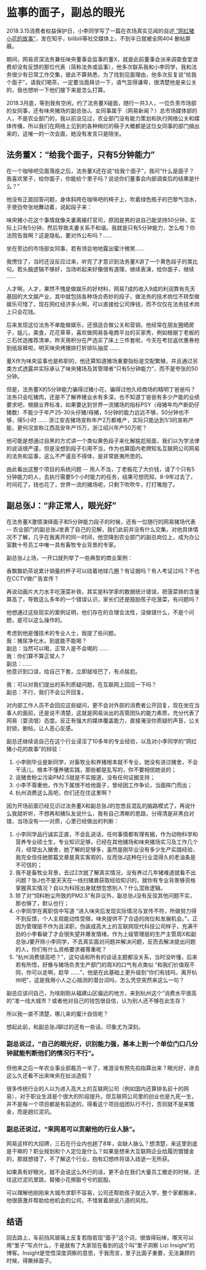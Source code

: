 # 监事的面子，副总的眼光

2018.3.15消费者权益保护日，小李同学写了一篇在农场真实见闻的自述[ “网红猪小花的故事”](https://blog.lizi.in/wang-yi-zhu-chang-jing-li/wang-yi-zhu-chang-wang-hong-zhu-xiao-hua-de-gu-shi)，发在知乎，bilibili等社交媒体上，不到半日就被全网404 删帖屏蔽。

期间，网易资深法务兼任味央董事会监事的董X，就是此前董事会派来调查食堂浪费却没有反馈的那位代表（简称法务或监事），他多次联系我和小李同学，我和法务很少有日常工作交集，彼此不算熟悉，为了找到见面理由，他多次反复说“给我个面子”，请我们喝茶，一定要当面拜访一下，语气显得谦卑，很清楚他是来公关的，我也想听一下他们接下来是怎么打算。

2018.3月底，等到我有空闲，约了法务董X碰面，随行一共3人，一位负责市场部的女同事，还有味央猪场的副总张J。女同事属于（网易新闻？）总市场媒体部的人，不是农业部门的，我以前没见过，农业部门没有能力策划和执行网络公关和媒体传播，所以我们在网络上见到的各种绚烂的稿子大概都是这位女同事的部门搞出来的，这唯一的一次会面，她没有发言只是陪坐。

## 法务董X：“给我个面子，只有5分钟能力”

在一个咖啡吧见面落座之后，法务董X还在说“给我个面子”，我问“什么是面子？我喜欢里子，给你面子，你能给个里子吗？说说你们董事会内部调查后的结果是什么？”

他没有正面回答问题，身体斜挎在咖啡吧的椅子上，吹着绿色瓶子的巴黎气泡水，手使劲夸张地舞动着，说起段子来：

味央猪小花这个事情就像夫妻离婚打官司，原因是男的说自己能坚持50分钟，实际上只有5分钟，然后导致夫妻关系不和谐。我就是只有5分钟能力，怎么啦？你法院告我啊？这是隐私，要对外公布吗？……

坐在旁边的市场部女同事，若有领会地地露出蜜汁微笑……

我愣住了，当时还没反应过来，听完了才意识到法务董X讲了一个黄色段子的类比句。若头脑逻辑不够好，当场听起来好像很有道理，继续表演，给你面子，继续 ……

人才啊，人才，果然不愧是做娱乐的好材料，网易7成的收入9成的利润靠有先天基因的大文娱产业，其中就包括各种场合奇妙的段子，做法务的技术岗位不转型做娱乐可惜了，现在网红经济多火啊，可以直接给公司挣钱，而不仅仅在法务技术岗上只会花钱。

后来发现这位法务不单能做娱乐，还很适合做公关和营销，他经常在朋友圈晒房子，娃儿，美食，花花草草，喜欢做网易各电商平台的买家秀，例如根据丁老板的三石优选推荐清单，昨天用积分在严选买了床上三件套啦，今天在考拉返优惠券抢到纸尿裤啦，明天味央烤猪排打折排队抽奖 ……

董X作为味央监事也是称职的，他还算知道猪场重要指标是交配繁殖，并且通过另类方式透露并实际承认了味央猪场及其管理者“只有5分钟能力”，而不是夸张的50分钟。

但是，法务董X的5分钟能力骗得过猪小花，骗得过他久经商场的精明丁爸爸吗？法务只会吃猪肉，还是不了解养猪业水有多深，也不知道丁爸爸有多少产能的业绩要求吧，根据业界标准，如果要达到世界一流猪场的指标PSY（母猪年均产断奶仔猪数）不能少于年产25-30头仔猪/母猪，5分钟的能力远远不够，50分钟也不够，得5小时 …… 浙江安吉猪场宣称年产2万都难产，实际只能达到1/3的宣称产能，更何况宣称江西高安年产15万，浙江绍兴年产50万呢？

他可能是想通过自黑的方式讲一个类似黄色段子来化解尴尬局面，我们以为学法律的说话很严谨，但是没想到段子引用不当，作为也算国内老牌知名互联网公司网易的法务和监事，这么不严谨且不得体，是非常匪夷所思的。

由此看出这整个项目的系统问题 -- 用人不当，丁老板花了大价钱，请了个只有5分钟能力的人，去执行需要5个小时能力的任务，结果可想而知，8-9年过去了，时间花了，钱也花了，世界一流的猪场呢，只剩下吹吹牛，打打嘴炮了。

## 副总张J：“非正常人，眼光好”

在法务董X激情演绎面子和5分钟能力段子的时候，还有一位随行的网易猪场代表 -- 农业部门的副总张J发表了自己的见解，我们此前并没有什么交集，对他具体情况不了解，几乎在我离开的同一时间，他空降到农业部门的副总岗位上，成为办公室数十号员工中唯一具有畜牧专业背景的专家。

副总张J上场，一开口就列举了一些典型的商业案例：

香飘飘奶茶说累计销量的杯子可以绕着地球几圈？有证据吗？有人考证过吗？不也在CCTV做广告宣传？

再说动画片大力水手吃菠菜补铁，其实是科学家的数据统计错误，把菠菜铁的含量算高了，导致这么多年的一个错误认识，家长们还是鼓励孩子吃菠菜，有问题吗？

他想通过这些现实的案例证明，他们存在的合理合法性，没做错什么，不是个问题，是可以这么操作的。

考虑到他是懂技术的专业人士，我提了些问题。  
我：猪尿净化水，到底能不能喝？  
副总：当然可以喝，正常人是不会喝的 ……  
我：你们算不算正常人？  
副总：……  
他意识到口误，给自己下套，立即就哑巴了，有点尴尬。

我：可以对我们提出的系列质疑问题，在互联网上回应一下吗？  
副总：不行，我们不会公开回复。

对内部工作人员不会回应这些疑问，更不会对外部的消费者公开回复，现在坐在当事人的面前，还是说不清楚，这就是网易派出的高管团队的能力素质，充分代表了网易（耍流氓）态度。反正有强大的媒体覆盖能力，直接淹没你质疑的声音，公关封锁，删帖，让人恶心反感。

副总还继续说自己在这个行业浸淫了10多年的专业经验，以及对小李同学的“网红猪小花的故事”的辩驳：

1. 小李刚毕业是新同学，对畜牧业和养猪根本就不专业，她没有进过猪舍，不会干活儿，根本不懂养猪实践，那些都是乱写的，你不要相信她说的；
2. 说猪舍粉尘污染PM2.5就是不实报道，没有任何证据支持；
3. 小李不尊重他，作为下属很不给他面子，曾经因工作争论，当面摔门而出；
4. 杭州消费这么高吧，你们还在住这里啊？

因为开场前面已经见识过法务董X和副总张J的忽悠且混乱的脑路模式了，再说什么我就听听，不想再和猪队友说什么，我有自己清晰的思路，分得清是非黑白对错，当场没有一一对质，心里已经做出的判断：

1. 小李同学品行诚实正直，不会乱说话，任何事情都有理有据，作为动物科学和营养专业硕士生，专业知识足够，已经在其他猪场和味央猪场实习及工作几个月，经常出入猪舍，她了解的足够多，虽然是刚毕业没有多少生产实践经验，我完全信任她那篇文章是真实客观的，反而张J这种在行业混得久的老油条是不可信的；
2. 我不是畜牧业背景，去过2次就了解真实情况，没有养过几年猪难道就看不出问题？张J也不是天天在一线扫猪粪获取经验知识的，就你有专业背景够资格掌握真实情况？自以为科班出身就想忽悠别人？什么混账逻辑。
3. 除了对“饲料粉尘所致的PM2.5”有异议外，副总张J没有反驳其他问题不实，那也够了，默认也行；
4. 小李同学在离职信中写道 “进入味央后发现实际情况与宣传不符，所做努力得不到反馈，个人主观能动性受限，味央提供不了合适的岗位和发展机会。”，正因为管理层不作为且渎职，伪装成高大上的互联网现代科技公司样子，充满干劲的小李看破了才会很失望并爆发情绪，作为上级管理层的生产主管周X和副总张J要开除小李同学，不去真实面对问题并解决问题，反而去解决提出问题的人，你们有什么资格要求被尊重呢？
5. “杭州消费很高吧？”，这句话和所有的谈话主题都没关系，当时没听懂，后来若有所悟，好像与猪场负责生产部门的周X的口气有点类似 “和我们价值观不同，你可以走啊，趁早 ……”，他是在此基础上更升级到“你们有钱吗，离开杭州吧”，这是我用小人之心揣测的潜台词吗，怎么凭空突然来这么一句？

副总应该问自己，为啥刚刚从福建山区偏远的地方，来到杭州这个“消费水平很高的”准一线大城市？或者他对自己的钱包很自信，认为别人还不够在此生存？

所以我一直不清楚，哪儿来的蜜汁自信呢？

想起此前，和副总张J聊过的还有一些话，印象尤为深刻。

### 副总说过，“自己的眼光好，识别能力强，基本上到一个单位门口几分钟就能判断他们的情况行不行”。

但他来之后一年农业事业部裁员一半了，难道没有预先掐指算出来？眼光好，进去这么久还看不出来味央在扯淡造假？

很多传统行业的人以为进入高大上的互联网公司（例如国内还算排名前十的网易），对于职业生涯是个很大的阶段提升。但互联网公司里的创业也是九死一生，并不是每一个项目都是有前途的，得看这个项目组团队行不行，否则就不是来镀金，而是趟烂泥坑。

### 副总还说过，“来网易可以贡献他的行业人脉”。

网易这样的大招牌，三石在行业内也趟了8年，会缺人脉么？想清楚，来这里到底是干嘛的？职业规划和个人定位是什么？如果是想来大互联网企业给履历镀镀金的，那就想错了，不了解这个行业，抱有幻想终将误入歧途一无所获。

如果真有好眼光，就不会说这么外行的话，更不会在我们大量员工撤走的时候，还往这烂泥坑里跳，替猪小花擦脏兮兮的屁股。

可以理解他刚刚来大城市求职不容易，公司还帮助孩子就近入学，整个家都搬来，他很感激并帮助给他机会的公司，不惜冒着胡说八道的风险。

## 结语

回去路上，车前挡风玻璃上反复若隐若现“面子”这个词，很值得玩味，哪天可以用“里子”写点什么，于是就有了大家现在看到的这个叫“里子洞察 Lizi Insight”的博客。Insight是觉悟深度洞察的意思，于我而言，里子比面子重要，无法兼顾的时候，得撕掉面子。

